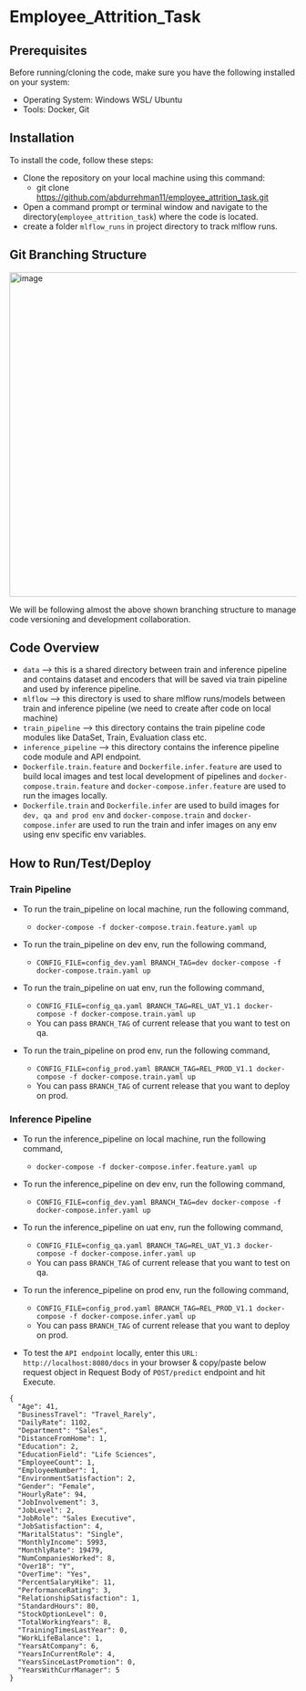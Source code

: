 # Employee_Attrition_Task

## Prerequisites
Before running/cloning the code, make sure you have the following installed on your system:
- Operating System: Windows WSL/ Ubuntu
- Tools: Docker, Git

## Installation
To install the code, follow these steps:
- Clone the repository on your local machine using this command: 
  - git clone https://github.com/abdurrehman11/employee_attrition_task.git
- Open a command prompt or terminal window and navigate to the directory(`employee_attrition_task`) where the code is located.
- create a folder `mlflow_runs` in project directory to track mlflow runs.

## Git Branching Structure

<img width="569" alt="image" src="https://user-images.githubusercontent.com/24878579/223056933-a97c9934-d5f7-4579-b78a-ebc91a0c3884.png">

We will be following almost the above shown branching structure to manage code versioning and development collaboration.

## Code Overview
-	`data` --> this is a shared directory between train and inference pipeline and contains dataset and encoders that will be saved via train pipeline and used by inference pipeline.
- `mlflow` --> this directory is used to share mlflow runs/models between train and inference pipeline (we need to create after code on local machine)
- `train_pipeline` --> this directory contains the train pipeline code modules like DataSet, Train, Evaluation class etc.
- `inference_pipeline` --> this directory contains the inference pipeline code module and API endpoint.
- `Dockerfile.train.feature` and `Dockerfile.infer.feature` are used to build local images and test local development of pipelines and `docker-compose.train.feature` and `docker-compose.infer.feature` are used to run the images locally. 
- `Dockerfile.train` and `Dockerfile.infer` are used to build images for `dev, qa and prod env` and `docker-compose.train` and `docker-compose.infer` are used to run the train and infer images on any env using env specific env variables. 

## How to Run/Test/Deploy

### Train Pipeline
- To run the train_pipeline on local machine, run the following command,
  - `docker-compose -f docker-compose.train.feature.yaml up`

- To run the train_pipeline on dev env, run the following command,
  - `CONFIG_FILE=config_dev.yaml BRANCH_TAG=dev docker-compose -f docker-compose.train.yaml up`

- To run the train_pipeline on uat env, run the following command,
  - `CONFIG_FILE=config_qa.yaml BRANCH_TAG=REL_UAT_V1.1 docker-compose -f docker-compose.train.yaml up`
  - You can pass `BRANCH_TAG` of current release that you want to test on qa.

- To run the train_pipeline on prod env, run the following command,
  - `CONFIG_FILE=config_prod.yaml BRANCH_TAG=REL_PROD_V1.1 docker-compose -f docker-compose.train.yaml up`
  - You can pass `BRANCH_TAG` of current release that you want to deploy on prod.

### Inference Pipeline
- To run the inference_pipeline on local machine, run the following command,
  - `docker-compose -f docker-compose.infer.feature.yaml up`

- To run the inference_pipeline on dev env, run the following command,
  - `CONFIG_FILE=config_dev.yaml BRANCH_TAG=dev docker-compose -f docker-compose.infer.yaml up`

- To run the inference_pipeline on uat env, run the following command,
  - `CONFIG_FILE=config_qa.yaml BRANCH_TAG=REL_UAT_V1.3 docker-compose -f docker-compose.infer.yaml up`
  - You can pass `BRANCH_TAG` of current release that you want to test on qa.

- To run the inference_pipeline on prod env, run the following command,
  - `CONFIG_FILE=config_prod.yaml BRANCH_TAG=REL_PROD_V1.1 docker-compose -f docker-compose.infer.yaml up`
  - You can pass `BRANCH_TAG` of current release that you want to deploy on prod.

- To test the `API endpoint` locally, enter this `URL: http://localhost:8080/docs` in your browser & copy/paste below request object in Request Body of `POST/predict` endpoint and hit Execute.

```
{
  "Age": 41,		
  "BusinessTravel": "Travel_Rarely",
  "DailyRate": 1102,	
  "Department": "Sales",	
  "DistanceFromHome": 1,	
  "Education": 2,
  "EducationField": "Life Sciences",	
  "EmployeeCount": 1,
  "EmployeeNumber": 1,	
  "EnvironmentSatisfaction": 2,	
  "Gender": "Female",
  "HourlyRate": 94,	
  "JobInvolvement": 3,	
  "JobLevel": 2,
  "JobRole": "Sales Executive",	
  "JobSatisfaction": 4,
  "MaritalStatus": "Single",	
  "MonthlyIncome": 5993,	
  "MonthlyRate": 19479,
  "NumCompaniesWorked": 8,	
  "Over18": "Y",
  "OverTime": "Yes",	
  "PercentSalaryHike": 11,	
  "PerformanceRating": 3,	
  "RelationshipSatisfaction": 1,	
  "StandardHours": 80,
  "StockOptionLevel": 0,	
  "TotalWorkingYears": 8,	
  "TrainingTimesLastYear": 0,	
  "WorkLifeBalance": 1,
  "YearsAtCompany": 6,	
  "YearsInCurrentRole": 4,	
  "YearsSinceLastPromotion": 0,	
  "YearsWithCurrManager": 5
}
```
